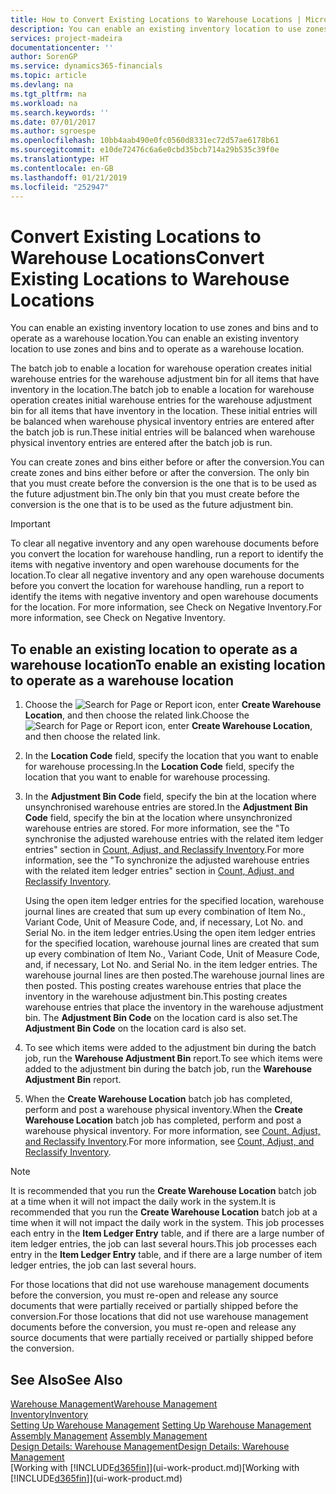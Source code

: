 ```yaml
---
title: How to Convert Existing Locations to Warehouse Locations | Microsoft Docs
description: You can enable an existing inventory location to use zones and bins and to operate as a warehouse location.
services: project-madeira
documentationcenter: ''
author: SorenGP
ms.service: dynamics365-financials
ms.topic: article
ms.devlang: na
ms.tgt_pltfrm: na
ms.workload: na
ms.search.keywords: ''
ms.date: 07/01/2017
ms.author: sgroespe
ms.openlocfilehash: 10bb4aab490e0fc0560d8331ec72d57ae6178b61
ms.sourcegitcommit: e10de72476c6a6e0cbd35bcb714a29b535c39f0e
ms.translationtype: HT
ms.contentlocale: en-GB
ms.lasthandoff: 01/21/2019
ms.locfileid: "252947"
---
```

# <a name="convert-existing-locations-to-warehouse-locations"></a><span data-ttu-id="b194a-103">Convert Existing Locations to Warehouse Locations</span><span class="sxs-lookup"><span data-stu-id="b194a-103">Convert Existing Locations to Warehouse Locations</span></span>
<span data-ttu-id="b194a-104">You can enable an existing inventory location to use zones and bins and to operate as a warehouse location.</span><span class="sxs-lookup"><span data-stu-id="b194a-104">You can enable an existing inventory location to use zones and bins and to operate as a warehouse location.</span></span>  

<span data-ttu-id="b194a-105">The batch job to enable a location for warehouse operation creates initial warehouse entries for the warehouse adjustment bin for all items that have inventory in the location.</span><span class="sxs-lookup"><span data-stu-id="b194a-105">The batch job to enable a location for warehouse operation creates initial warehouse entries for the warehouse adjustment bin for all items that have inventory in the location.</span></span> <span data-ttu-id="b194a-106">These initial entries will be balanced when warehouse physical inventory entries are entered after the batch job is run.</span><span class="sxs-lookup"><span data-stu-id="b194a-106">These initial entries will be balanced when warehouse physical inventory entries are entered after the batch job is run.</span></span>  

<span data-ttu-id="b194a-107">You can create zones and bins either before or after the conversion.</span><span class="sxs-lookup"><span data-stu-id="b194a-107">You can create zones and bins either before or after the conversion.</span></span> <span data-ttu-id="b194a-108">The only bin that you must create before the conversion is the one that is to be used as the future adjustment bin.</span><span class="sxs-lookup"><span data-stu-id="b194a-108">The only bin that you must create before the conversion is the one that is to be used as the future adjustment bin.</span></span>  

> [!IMPORTANT]  
>  <span data-ttu-id="b194a-109">To clear all negative inventory and any open warehouse documents before you convert the location for warehouse handling, run a report to identify the items with negative inventory and open warehouse documents for the location.</span><span class="sxs-lookup"><span data-stu-id="b194a-109">To clear all negative inventory and any open warehouse documents before you convert the location for warehouse handling, run a report to identify the items with negative inventory and open warehouse documents for the location.</span></span> <span data-ttu-id="b194a-110">For more information, see Check on Negative Inventory.</span><span class="sxs-lookup"><span data-stu-id="b194a-110">For more information, see Check on Negative Inventory.</span></span>  

## <a name="to-enable-an-existing-location-to-operate-as-a-warehouse-location"></a><span data-ttu-id="b194a-111">To enable an existing location to operate as a warehouse location</span><span class="sxs-lookup"><span data-stu-id="b194a-111">To enable an existing location to operate as a warehouse location</span></span>  
1.  <span data-ttu-id="b194a-112">Choose the ![Search for Page or Report](media/ui-search/search_small.png "Search for Page or Report icon") icon, enter **Create Warehouse Location**, and then choose the related link.</span><span class="sxs-lookup"><span data-stu-id="b194a-112">Choose the ![Search for Page or Report](media/ui-search/search_small.png "Search for Page or Report icon") icon, enter **Create Warehouse Location**, and then choose the related link.</span></span>  
2.  <span data-ttu-id="b194a-113">In the **Location Code** field, specify the location that you want to enable for warehouse processing.</span><span class="sxs-lookup"><span data-stu-id="b194a-113">In the **Location Code** field, specify the location that you want to enable for warehouse processing.</span></span>  
3.  <span data-ttu-id="b194a-114">In the **Adjustment Bin Code** field, specify the bin at the location where unsynchronised warehouse entries are stored.</span><span class="sxs-lookup"><span data-stu-id="b194a-114">In the **Adjustment Bin Code** field, specify the bin at the location where unsynchronized warehouse entries are stored.</span></span> <span data-ttu-id="b194a-115">For more information, see the "To synchronise the adjusted warehouse entries with the related item ledger entries" section in [Count, Adjust, and Reclassify Inventory](inventory-how-count-adjust-reclassify.md).</span><span class="sxs-lookup"><span data-stu-id="b194a-115">For more information, see the "To synchronize the adjusted warehouse entries with the related item ledger entries" section in [Count, Adjust, and Reclassify Inventory](inventory-how-count-adjust-reclassify.md).</span></span>  

    <span data-ttu-id="b194a-116">Using the open item ledger entries for the specified location, warehouse journal lines are created that sum up every combination of Item No., Variant Code, Unit of Measure Code, and, if necessary, Lot No. and Serial No. in the item ledger entries.</span><span class="sxs-lookup"><span data-stu-id="b194a-116">Using the open item ledger entries for the specified location, warehouse journal lines are created that sum up every combination of Item No., Variant Code, Unit of Measure Code, and, if necessary, Lot No. and Serial No. in the item ledger entries.</span></span> <span data-ttu-id="b194a-117">The warehouse journal lines are then posted.</span><span class="sxs-lookup"><span data-stu-id="b194a-117">The warehouse journal lines are then posted.</span></span> <span data-ttu-id="b194a-118">This posting creates warehouse entries that place the inventory in the warehouse adjustment bin.</span><span class="sxs-lookup"><span data-stu-id="b194a-118">This posting creates warehouse entries that place the inventory in the warehouse adjustment bin.</span></span> <span data-ttu-id="b194a-119">The **Adjustment Bin Code** on the location card is also set.</span><span class="sxs-lookup"><span data-stu-id="b194a-119">The **Adjustment Bin Code** on the location card is also set.</span></span>  

4.  <span data-ttu-id="b194a-120">To see which items were added to the adjustment bin during the batch job, run the **Warehouse Adjustment Bin** report.</span><span class="sxs-lookup"><span data-stu-id="b194a-120">To see which items were added to the adjustment bin during the batch job, run the **Warehouse Adjustment Bin** report.</span></span>  
5.  <span data-ttu-id="b194a-121">When the **Create Warehouse Location** batch job has completed, perform and post a warehouse physical inventory.</span><span class="sxs-lookup"><span data-stu-id="b194a-121">When the **Create Warehouse Location** batch job has completed, perform and post a warehouse physical inventory.</span></span> <span data-ttu-id="b194a-122">For more information, see [Count, Adjust, and Reclassify Inventory](inventory-how-count-adjust-reclassify.md).</span><span class="sxs-lookup"><span data-stu-id="b194a-122">For more information, see [Count, Adjust, and Reclassify Inventory](inventory-how-count-adjust-reclassify.md).</span></span>  

> [!NOTE]  
>  <span data-ttu-id="b194a-123">It is recommended that you run the **Create Warehouse Location** batch job at a time when it will not impact the daily work in the system.</span><span class="sxs-lookup"><span data-stu-id="b194a-123">It is recommended that you run the **Create Warehouse Location** batch job at a time when it will not impact the daily work in the system.</span></span> <span data-ttu-id="b194a-124">This job processes each entry in the **Item Ledger Entry** table, and if there are a large number of item ledger entries, the job can last several hours.</span><span class="sxs-lookup"><span data-stu-id="b194a-124">This job processes each entry in the **Item Ledger Entry** table, and if there are a large number of item ledger entries, the job can last several hours.</span></span>  

 <span data-ttu-id="b194a-125">For those locations that did not use warehouse management documents before the conversion, you must re-open and release any source documents that were partially received or partially shipped before the conversion.</span><span class="sxs-lookup"><span data-stu-id="b194a-125">For those locations that did not use warehouse management documents before the conversion, you must re-open and release any source documents that were partially received or partially shipped before the conversion.</span></span>  

## <a name="see-also"></a><span data-ttu-id="b194a-126">See Also</span><span class="sxs-lookup"><span data-stu-id="b194a-126">See Also</span></span>  
[<span data-ttu-id="b194a-127">Warehouse Management</span><span class="sxs-lookup"><span data-stu-id="b194a-127">Warehouse Management</span></span>](warehouse-manage-warehouse.md)  
[<span data-ttu-id="b194a-128">Inventory</span><span class="sxs-lookup"><span data-stu-id="b194a-128">Inventory</span></span>](inventory-manage-inventory.md)  
<span data-ttu-id="b194a-129">[Setting Up Warehouse Management](warehouse-setup-warehouse.md)   </span><span class="sxs-lookup"><span data-stu-id="b194a-129">[Setting Up Warehouse Management](warehouse-setup-warehouse.md)   </span></span>  
<span data-ttu-id="b194a-130">[Assembly Management](assembly-assemble-items.md)  </span><span class="sxs-lookup"><span data-stu-id="b194a-130">[Assembly Management](assembly-assemble-items.md)  </span></span>  
[<span data-ttu-id="b194a-131">Design Details: Warehouse Management</span><span class="sxs-lookup"><span data-stu-id="b194a-131">Design Details: Warehouse Management</span></span>](design-details-warehouse-management.md)  
<span data-ttu-id="b194a-132">[Working with [!INCLUDE[d365fin](includes/d365fin_md.md)]](ui-work-product.md)</span><span class="sxs-lookup"><span data-stu-id="b194a-132">[Working with [!INCLUDE[d365fin](includes/d365fin_md.md)]](ui-work-product.md)</span></span>
